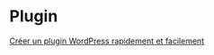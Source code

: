 # Plugin

[Créer un plugin WordPress rapidement et facilement](https://www.hostinger.fr/tutoriels/creer-un-plugin-wordpress/)

